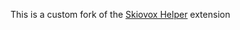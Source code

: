 This is a custom fork of the [Skiovox Helper](https://github.com/bypassiwastaken/skiovox-helper) extension